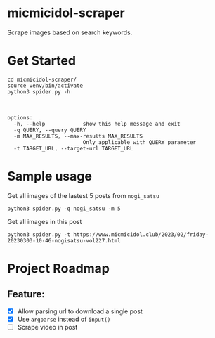 # micmicidol-scraper
Scrape images based on search keywords.

# Get Started

    cd micmicidol-scraper/
    source venv/bin/activate
    python3 spider.py -h 

<br>

    options:
      -h, --help            show this help message and exit
      -q QUERY, --query QUERY
      -m MAX_RESULTS, --max-results MAX_RESULTS
                            Only applicable with QUERY parameter
      -t TARGET_URL, --target-url TARGET_URL

# Sample usage
Get all images of the lastest 5 posts from `nogi_satsu`

    python3 spider.py -q nogi_satsu -m 5
    
Get all images in this post

    python3 spider.py -t https://www.micmicidol.club/2023/02/friday-20230303-10-46-nogisatsu-vol227.html
    
# Project Roadmap
## Feature:
 * [X] Allow parsing url to download a single post
 * [X] Use `argparse` instead of `input()`
 * [ ] Scrape video in post
